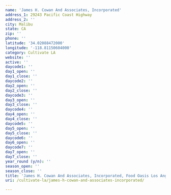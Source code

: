 ```yaml
---
name: 'James H. Cowan And Associates, Incorporated'
address_1: 29243 Pacific Coast Highway
address_2: ''
city: Malibu
state: CA
zip: ''
phone: ''
latitude: '34.02088472000'
longitude: '-118.81150604000'
category: Cultivate LA
website: ''
active: ''
daycode1: ''
day1_open: ''
day1_close: ''
daycode2: ''
day2_open: ''
day2_close: ''
daycode3: ''
day3_open: ''
day3_close: ''
daycode4: ''
day4_open: ''
day4_close: ''
daycode5: ''
day5_open: ''
day5_close: ''
daycode6: ''
day6_open: ''
daycode7: ''
day7_open: ''
day7_close: ''
year_round (y/n): ''
season_open: ''
season_close: ''
title: 'James H. Cowan And Associates, Incorporated, Food Oasis Los Angeles'
uri: /cultivate-la/james-h-cowan-and-associates-incorporated/

---
```

